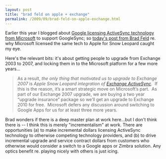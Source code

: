 ```yaml
---
layout: post
title: "brad feld on apple + exchange"
permalink: /2009/09/brad-feld-on-apple-exchange.html
---
```


<p>Earlier this year I blogged about <a href="http://www.sippey.com/2009/02/so-how-much-did-they-pay.html">Google licensing ActiveSync technology from Microsoft</a> to support GoogleSync; so <a href="http://www.feld.com/wp/archives/2009/09/why-did-microsoft-license-exchange-activesync-to-apple.html?utm_campaign=foundrygroup&amp;utm_medium=fndry.gr-copypaste&amp;utm_source=twitter.com&amp;utm_content=site-basic">today&#39;s post from Brad Feld</a> re. why Microsoft licensed the same tech to Apple for Snow Leopard caught my eye.</p>

<p>Here&#39;s the relevant bits:  it&#39;s about getting people to upgrade from Exchange 2003 to 2007, and locking them in to the Microsoft platform for a few more years...</p>

<blockquote>As a result, <em>the only thing that motivated us to upgrade to Exchange 2007</em> is <em>Apple Snow Leopard integration of <a href="http://technet.microsoft.com/en-us/library/aa998357.aspx">Exchange ActiveSync</a>.</em>&#0160; If this is the reason, it’s a smart strategic move on Microsoft’s part.&#0160; As part of our Exchange 2007 upgrade, we are buying a two year “upgrade insurance” package so we’ll get an upgrade to Exchange 2010 for free.&#0160; Microsoft defers any discussion around switching to Google Apps for us for at least three more years.&#0160; </blockquote>

<p>Brad wonders if there is a deep master plan at work here...but I don&#39;t think there is -- I think this is merely &quot;incrementalism&quot; at work.  There are opportunities (a) to make incremental dollars licensing ActiveSync technology to otherwise competing technology providers, and (b) to drive incremental upgrade and service contract dollars from customers who otherwise would consider a switch to a Google apps or Zimbra solution.  Any optics benefit re. playing nicely with others is just icing.</p>


